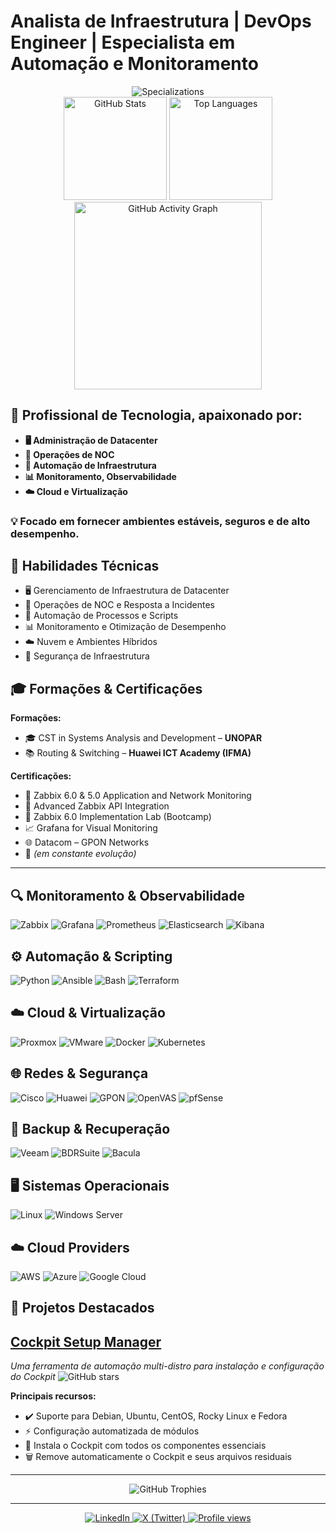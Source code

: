 # Analista de Infraestrutura | DevOps Engineer | Especialista em Automação e Monitoramento

<div align="center">
  <img src="https://readme-typing-svg.demolab.com?font=Fira+Code&weight=600&size=30&pause=1000&color=2AA889&center=true&vCenter=true&width=600&lines=Datacenter+Specialist;NOC+Operations;Systems+Automation;Cloud+Infrastructure;Monitoring+Solutions" alt="Specializations" />
</div>

<div align="center">
    <img height="165em" src="https://github-readme-stats.vercel.app/api?username=jwsallesbr&show_icons=true&theme=dark&include_all_commits=true&count_private=true&hide_border=true" alt="GitHub Stats"/>
    <img height="165em" src="https://github-readme-stats.vercel.app/api/top-langs/?username=jwsallesbr&layout=compact&langs_count=7&theme=dark&hide_border=true&bg_color=0D1117&title_color=2AA889&text_color=FFFFFF" alt="Top Languages"/>
    <img height="300em" src="https://github-readme-activity-graph.vercel.app/graph?username=jwsallesbr&theme=github-dark&hide_border=true&bg_color=0D1117&color=2AA889&line=2AA889&point=FFFFFF&area=true" alt="GitHub Activity Graph"/>
</div>

## 🚀 Profissional de Tecnologia, apaixonado por:
- **🖥️ Administração de Datacenter**
- **📡 Operações de NOC**
- **🤖 Automação de Infraestrutura**
- **📊 Monitoramento, Observabilidade**
- **☁️ Cloud e Virtualização**

### 💡 Focado em fornecer ambientes estáveis, seguros e de alto desempenho.

## 🎯 Habilidades Técnicas

- 🖥️ Gerenciamento de Infraestrutura de Datacenter
- 🔄 Operações de NOC e Resposta a Incidentes
- 🤖 Automação de Processos e Scripts
- 📊 Monitoramento e Otimização de Desempenho
- ☁️ Nuvem e Ambientes Híbridos
- 🔐 Segurança de Infraestrutura

## 🎓 Formações & Certificações

**Formações:**
- 🎓 CST in Systems Analysis and Development – **UNOPAR**  
- 📚 Routing & Switching – **Huawei ICT Academy (IFMA)**  

**Certificações:**
- 🏅 Zabbix 6.0 & 5.0 Application and Network Monitoring
- 🏅 Advanced Zabbix API Integration
- 🧪 Zabbix 6.0 Implementation Lab (Bootcamp)
- 📈 Grafana for Visual Monitoring
- 🌐 Datacom – GPON Networks
- 🔄 *(em constante evolução)*

---

## 🔍 Monitoramento & Observabilidade
![Zabbix](https://img.shields.io/badge/Zabbix-D30000?style=flat&logo=zabbix&logoColor=white)
![Grafana](https://img.shields.io/badge/Grafana-F46800?style=flat&logo=grafana&logoColor=white)
![Prometheus](https://img.shields.io/badge/Prometheus-E6522C?style=flat&logo=prometheus&logoColor=white)
![Elasticsearch](https://img.shields.io/badge/Elasticsearch-005571?style=flat&logo=elasticsearch&logoColor=white)
![Kibana](https://img.shields.io/badge/Kibana-005571?style=flat&logo=kibana&logoColor=white)

## ⚙️ Automação & Scripting
![Python](https://img.shields.io/badge/Python-3776AB?style=flat&logo=python&logoColor=white)
![Ansible](https://img.shields.io/badge/Ansible-EE0000?style=flat&logo=ansible&logoColor=white)
![Bash](https://img.shields.io/badge/Bash-4EAA25?style=flat&logo=gnu-bash&logoColor=white)
![Terraform](https://img.shields.io/badge/Terraform-7B42BC?style=flat&logo=terraform&logoColor=white)

## ☁️ Cloud & Virtualização
![Proxmox](https://img.shields.io/badge/Proxmox-E57000?style=flat&logo=proxmox&logoColor=white)
![VMware](https://img.shields.io/badge/VMware-607078?style=flat&logo=vmware&logoColor=white)
![Docker](https://img.shields.io/badge/Docker-2496ED?style=flat&logo=docker&logoColor=white)
![Kubernetes](https://img.shields.io/badge/Kubernetes-326CE5?style=flat&logo=kubernetes&logoColor=white)

## 🌐 Redes & Segurança
![Cisco](https://img.shields.io/badge/Cisco-1BA0D7?style=flat&logo=cisco&logoColor=white)
![Huawei](https://img.shields.io/badge/Huawei-FF0000?style=flat&logo=huawei&logoColor=white)
![GPON](https://img.shields.io/badge/GPON-00A98F?style=flat&logo=fiber&logoColor=white)
![OpenVAS](https://img.shields.io/badge/OpenVAS-5CD85A?style=flat&logo=openvas&logoColor=white)
![pfSense](https://img.shields.io/badge/pfSense-212121?style=flat&logo=pfsense&logoColor=white)

## 💾 Backup & Recuperação
![Veeam](https://img.shields.io/badge/Veeam-00BFFF?style=flat&logo=veeam&logoColor=white)
![BDRSuite](https://img.shields.io/badge/BDR_Suite-0052CC?style=flat&logo=veeam&logoColor=white)
![Bacula](https://img.shields.io/badge/Bacula-FF6600?style=flat&logo=bacula&logoColor=white)

## 🖥️ Sistemas Operacionais
![Linux](https://img.shields.io/badge/Linux-FCC624?style=flat&logo=linux&logoColor=black)
![Windows Server](https://img.shields.io/badge/Windows_Server-0078D6?style=flat&logo=windows&logoColor=white)

## ☁️ Cloud Providers
![AWS](https://img.shields.io/badge/AWS-232F3E?style=flat&logo=amazon-aws&logoColor=white)
![Azure](https://img.shields.io/badge/Azure-0089D6?style=flat&logo=microsoft-azure&logoColor=white)
![Google Cloud](https://img.shields.io/badge/Google_Cloud-4285F4?style=flat&logo=google-cloud&logoColor=white)

## 🚀 Projetos Destacados

## [Cockpit Setup Manager](https://github.com/jwsallesbr/cockpit-setup-manager)
_Uma ferramenta de automação multi-distro para instalação e configuração do Cockpit_
![GitHub stars](https://img.shields.io/github/stars/jwsallesbr/cockpit-setup-manager?style=social)

**Principais recursos:**
- ✔️ Suporte para Debian, Ubuntu, CentOS, Rocky Linux e Fedora
- ⚡ Configuração automatizada de módulos
- 🔧 Instala o Cockpit com todos os componentes essenciais
- 🗑 Remove automaticamente o Cockpit e seus arquivos residuais

---

  <!-- Troféus do GitHub -->
  <div align="center">
    <img src="https://github-profile-trophy.vercel.app/?username=jwsallesbr&theme=onedark&no-frame=true&row=1&column=7" alt="GitHub Trophies"/>
  </div>
</div>

---
<div align="center">
  <!-- Badges de Redes Sociais -->
  <a href="https://www.linkedin.com/in/vagner-sales-br" target="_blank">
    <img src="https://img.shields.io/badge/LinkedIn-0077B5?style=for-the-badge&logo=linkedin&logoColor=white" alt="LinkedIn"/>
  </a>
  <a href="https://twitter.com/wagnersalles_" target="_blank">
    <img src="https://img.shields.io/badge/X-000000?style=for-the-badge&logo=x&logoColor=white" alt="X (Twitter)"/>
  </a>
    <!-- Contador de Visitas -->
  <a href="https://github.com/jwsallesbr">
    <img src="https://komarev.com/ghpvc/?username=jwsallesbr&label=👁️%20Profile%20Views&color=2AA889&style=for-the-badge&logo=github&logoColor=white" alt="Profile views"/>
  </a>

